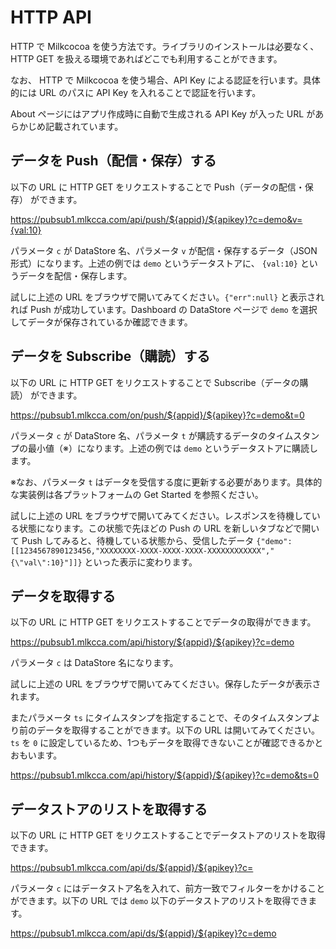 # HTTP API

HTTP で Milkcocoa を使う方法です。ライブラリのインストールは必要なく、HTTP GET を扱える環境であればどこでも利用することができます。

なお、 HTTP で Milkcocoa を使う場合、API Key による認証を行います。具体的には URL のパスに API Key を入れることで認証を行います。

About ページにはアプリ作成時に自動で生成される API Key が入った URL があらかじめ記載されています。


## データを Push（配信・保存）する

以下の URL に HTTP GET をリクエストすることで Push（データの配信・保存） ができます。

<a target="_blank" href="https://pubsub1.mlkcca.com/api/push/${appid}/${apikey}?c=demo&v={val:10}">https://pubsub1.mlkcca.com/api/push/${appid}/${apikey}?c=demo&v={val:10}</a>

パラメータ `c` が DataStore 名、パラメータ `v` が配信・保存するデータ（JSON形式）になります。上述の例では `demo` というデータストアに、 `{val:10}` というデータを配信・保存します。

試しに上述の URL をブラウザで開いてみてください。`{"err":null}` と表示されれば Push が成功しています。Dashboard の DataStore ページで `demo` を選択してデータが保存されているか確認できます。


## データを Subscribe（購読）する

以下の URL に HTTP GET をリクエストすることで Subscribe（データの購読） ができます。

<a target="_blank" href="https://pubsub1.mlkcca.com/on/push/${appid}/${apikey}?c=demo&t=0">https://pubsub1.mlkcca.com/on/push/${appid}/${apikey}?c=demo&t=0</a>

パラメータ `c` が DataStore 名、パラメータ `t` が購読するデータのタイムスタンプの最小値（※）になります。上述の例では `demo` というデータストアに購読します。

※なお、パラメータ `t` はデータを受信する度に更新する必要があります。具体的な実装例は各プラットフォームの Get Started を参照ください。

試しに上述の URL をブラウザで開いてみてください。レスポンスを待機している状態になります。この状態で先ほどの Push の URL を新しいタブなどで開いて Push してみると、待機している状態から、受信したデータ `{"demo":[[1234567890123456,"XXXXXXXX-XXXX-XXXX-XXXX-XXXXXXXXXXXX","{\"val\":10}"]]}` といった表示に変わります。


## データを取得する

以下の URL に HTTP GET をリクエストすることでデータの取得ができます。

<a target="_blank" href="https://pubsub1.mlkcca.com/api/history/${appid}/${apikey}?c=demo">https://pubsub1.mlkcca.com/api/history/${appid}/${apikey}?c=demo</a>

パラメータ `c` は DataStore 名になります。

試しに上述の URL をブラウザで開いてみてください。保存したデータが表示されます。

またパラメータ `ts` にタイムスタンプを指定することで、そのタイムスタンプより前のデータを取得することができます。以下の URL は開いてみてください。`ts` を `0` に設定しているため、1つもデータを取得できないことが確認できるかとおもいます。

<a target="_blank" href="https://pubsub1.mlkcca.com/api/history/${appid}/${apikey}?c=demo&ts=0">https://pubsub1.mlkcca.com/api/history/${appid}/${apikey}?c=demo&ts=0</a>


## データストアのリストを取得する

以下の URL に HTTP GET をリクエストすることでデータストアのリストを取得できます。

<a target="_blank" href="https://pubsub1.mlkcca.com/api/ds/${appid}/${apikey}?c=">https://pubsub1.mlkcca.com/api/ds/${appid}/${apikey}?c=</a>

パラメータ `c` にはデータストア名を入れて、前方一致でフィルターをかけることができます。以下の URL では `demo` 以下のデータストアのリストを取得できます。

<a target="_blank" href="https://pubsub1.mlkcca.com/api/ds/${appid}/${apikey}?c=demo">https://pubsub1.mlkcca.com/api/ds/${appid}/${apikey}?c=demo</a>